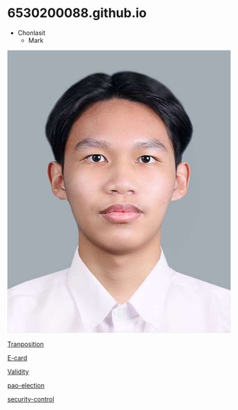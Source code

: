 # 6530200088.github.io
- Chonlasit
  - Mark
 
![Profile](photo/Profile.jpeg)

[Tranposition](tranposition.md)


[E-card](ecardChristmas.md)


[Validity](validity.md)


[pao-election](pao-election.md)


[security-control](security-control.md)
